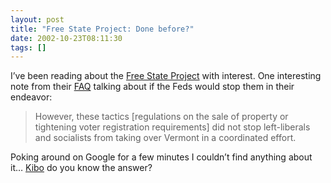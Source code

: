 ```yaml
---
layout: post
title: "Free State Project: Done before?"
date: 2002-10-23T08:11:30
tags: []
---
```


<p>I&#8217;ve been reading about the <a href="http://www.freestateproject.org/">Free State Project</a> with interest. One interesting note from their <a href="http://www.freestateproject.org/faqs.htm">FAQ</a> talking about if the Feds would stop them in their endeavor:</p>

<blockquote>
<p>However, these tactics [regulations on the sale of property or tightening voter registration requirements] did not stop left-liberals and socialists from taking over Vermont in a coordinated effort.</p>
</blockquote>

<p>Poking around on Google for a few minutes I couldn&#8217;t find anything about it&#8230; <a href="http://www.wired.com/wired/archive/1.04/eword.html?pg=8">Kibo</a> do you know the answer?</p>

